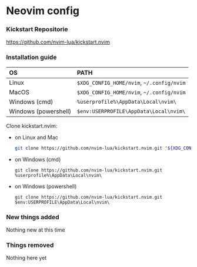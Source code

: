 # Neovim config

### Kickstart Repositorie
  https://github.com/nvim-lua/kickstart.nvim

### Installation guide
  | OS | PATH |
  | :- | :--- |
  | Linux | `$XDG_CONFIG_HOME/nvim`, `~/.config/nvim` |
  | MacOS | `$XDG_CONFIG_HOME/nvim`, `~/.config/nvim` |
  | Windows (cmd)| `%userprofile%\AppData\Local\nvim\` |
  | Windows (powershell)| `$env:USERPROFILE\AppData\Local\nvim\` |

  Clone kickstart.nvim:

  - on Linux and Mac
    ```sh
    git clone https://github.com/nvim-lua/kickstart.nvim.git "${XDG_CONFIG_HOME:-$HOME/.config}"/nvim
    ```

  - on Windows (cmd)
    ```
    git clone https://github.com/nvim-lua/kickstart.nvim.git %userprofile%\AppData\Local\nvim\ 
    ```

  - on Windows (powershell)
    ```
    git clone https://github.com/nvim-lua/kickstart.nvim.git $env:USERPROFILE\AppData\Local\nvim\ 
    ```

### New things added
  Nothing new at this time

### Things removed
  Nothing here yet
